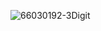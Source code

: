 ![66030192-3Digit](https://github.com/user-attachments/assets/c8e54270-faac-41ad-9bf6-f6e36180a58f)
